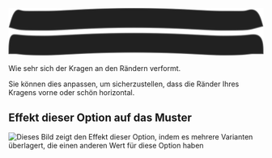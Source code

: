 ![Kollarstand Kurve](collarstandcurve.svg)

Wie sehr sich der Kragen an den Rändern verformt.

<Note>

Sie können dies anpassen, um sicherzustellen, dass die Ränder Ihres Kragens vorne oder schön horizontal.

</Note>

## Effekt dieser Option auf das Muster

![Dieses Bild zeigt den Effekt dieser Option, indem es mehrere Varianten überlagert, die einen anderen Wert für diese Option haben](simone\_collarstandcurve\_sample.svg "Effekt dieser Option auf das Muster")
